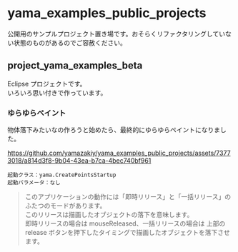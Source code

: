 # yama_examples_public_projects
公開用のサンプルプロジェクト置き場です。おそらくリファクタリングしていない状態のものがあるのでご容赦ください。


## project_yama_examples_beta
Eclipse プロジェクトです。<br>
いろいろ思い付きで作っています。


### ゆらゆらペイント
物体落下みたいなの作ろうと始めたら、最終的にゆらゆらペイントになりました。<br>

https://github.com/yamazakiy/yama_examples_public_projects/assets/73773018/a814d3f8-9b04-43ea-b7ca-4bec740bf961

```
起動クラス：yama.CreatePointsStartup
起動パラメータ：なし
```
> このアプリケーションの動作には「即時リリース」と「一括リリース」のふたつのモードがあります。<br>
> このリリースは描画したオブジェクトの落下を意味します。<br>
> 即時リリースの場合は mouseReleased、一括リリースの場合は 上部の release ボタンを押下したタイミングで描画したオブジェクトを落下させます。<br>
